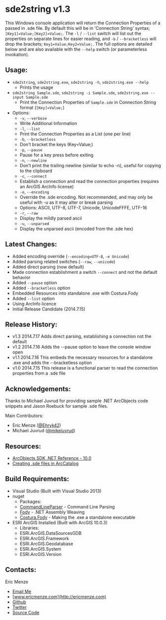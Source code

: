 sde2string v1.3
===============

This Windows console application will return the Connection Properties of a passed in .sde file. By default this will be in 'Connection String' syntax; ``[Key1]=Value;[Key2]=Value;``. The ``-l`` / ``--list`` switch will list out the properties on separate lines for easier reading, and ``-b`` / ``--bracketless`` will drop the brackets; ``Key1=Value;Key2=Value;``. The full options are detailed below and are also available with the ``--help`` switch (or parameterless invokation).

Usage:
---
  - ``sde2string``, ``sde2string.exe``, ``sde2string -h``, ``sde2string.exe --help``
    - Prints the usage
  - ``sde2string Sample.sde``, ``sde2string -i Sample.sde``, ``sde2string.exe --input Sample.sde``
    - Print the Connection Properties of `Sample.sde` in Connection String format (``[Key]=Value;``)
  - Options:
    - ``-v``, ``--verbose``
    - Write Additional Information
    - ``-l``, ``--list``
    - Print the Connection Properties as a List (one per line)
    - ``-b``, ``--bracketless``
    - Don't bracket the keys (Key=Value;)
    - ``-p``, ``--pause``
    - Pause for a key press before exiting
    - ``-n``, ``--newline``
    - Don't print the trailing newline (similar to echo -n), useful for copying to the clipboard
    - ``-c``, ``--connect``
    - Establish a connection and read the connection properties (requires an ArcGIS ArcInfo license)
    - ``-e``, ``--encoding``
    - Override the .sde encoding. Not recommended, and may only be useful with -u as it may alter or break parsing
    - Options: ASCII, UTF-8, UTF-7, Unicode, UnicodeFFFE, UTF-16
    - ``-r``, ``--raw``
    - Display the mildly parsed ascii
    - ``-u``, ``--unparsed``
    - Display the unparsed ascii (encoded from the .sde hex)

Latest Changes:
---
  - Added encoding override (``--encoding=UTF-8``, ``-e Unicode``)
  - Added parsing related switches (``--raw``, ``--unicode``)
  - Added direct parsing (now default)
  - Made connection establishment a switch ``--connect`` and not the default behavior
  - Added ``--pause`` option
  - Added ``--bracketless`` option
  - Embedded Resources into standalone .exe with Costura.Fody
  - Added ``--list`` option
  - Using ArcInfo licence
  - Initial Release Candidate (2014.7.15)

Release History:
---
  - v1.3 2014.7.17 Adds direct parsing, establishing a connection not the default
  - v1.2 2014.7.16 Adds the --pause option to leave the console window open
  - v1.1 2014.7.16 This embeds the necessary resources for a standalone .exe and adds the --bracketless option
  - v1.0 2014.7.15 This release is a functional parser to read the connection properties from a .sde file

Acknowledgements:
---
Thanks to Michael Juvrud for providing sample .NET ArcObjects code snippets and Jason Roebuck for sample .sde files.

Main Contributors:
- Eric Menze ([@Ehryk42](https://twitter.com/Ehryk42))
- Michael Juvrud ([@mikejuvrud](https://twitter.com/mikejuvrud))

Resources:
---
  - [ArcObjects SDK .NET Reference - 10.0](http://help.arcgis.com/en/sdk/10.0/arcobjects_net/componenthelp/index.html#/Overview/001m00000039000000/)
  - [Creating .sde files in ArcCatalog](http://resources.arcgis.com/en/help/main/10.1/index.html#//0017000000pt000000)

Build Requirements:
---
  - Visual Studio (Built with Visual Studio 2013)
  - nuget
    - Packages:
    - [CommandLineParser](https://www.nuget.org/packages/CommandLineParser/) - Command Line Parsing
    - [Fody](https://www.nuget.org/packages/Fody/) - .NET Assembly Weaving
    - [Costura.Fody](https://www.nuget.org/packages/Costura.Fody/) - Making the .exe a standalone executable
  - ESRI ArcGIS Installed (Built with ArcGIS 10.0.3)
    - Libraries:
    - ESRI.ArcGIS.DataSourcesGDB
    - ESRI.ArcGIS.Framework
    - ESRI.ArcGIS.Geodatabase
    - ESRI.ArcGIS.System
    - ESRI.ArcGIS.Version

Contacts:
---
Eric Menze
  - [Email Me](mailto:rhaistlin+gh@gmail.com)
  - [www.ericmenze.com](http://ericmenze.com)
  - [Github](https://github.com/Ehryk)
  - [Twitter](https://twitter.com/Ehryk42)
  - [Source Code](https://github.com/Ehryk/sde2string)
